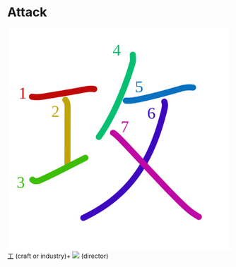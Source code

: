 # Attack
![653b](Kanji/kanji-colorize/653b.svg)
[工](Kanji/kanji-dict/工.md) (craft or industry)+ ![](http://www.kanjidamage.com/assets/radsmall/taskmaster-7c00534b32ba3f977d00ff130bc50ae558d237f761e149237bd40f2cf8d3f245.jpg) (director)